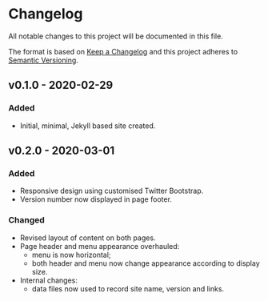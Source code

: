 # Changelog

All notable changes to this project will be documented in this file.

The format is based on [Keep a Changelog](https://keepachangelog.com/en/1.0.0/) and this project adheres to [Semantic Versioning](https://semver.org/spec/v2.0.0.html).

## v0.1.0 - 2020-02-29

### Added

* Initial, minimal, Jekyll based site created.

## v0.2.0 - 2020-03-01

### Added

* Responsive design using customised Twitter Bootstrap.
* Version number now displayed in page footer.

### Changed

* Revised layout of content on both pages.
* Page header and menu appearance overhauled:
    * menu is now horizontal;
    * both header and menu now change appearance according to display size.
* Internal changes:
    * data files now used to record site name, version and links.